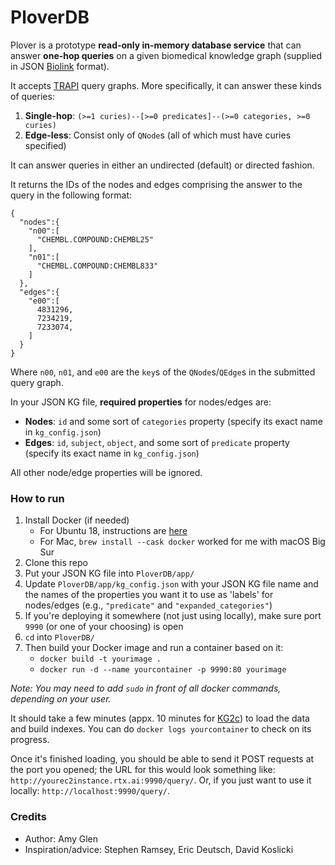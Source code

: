 # PloverDB

Plover is a prototype **read-only in-memory database service** that can answer **one-hop queries** on a given biomedical knowledge graph (supplied in JSON [Biolink](https://biolink.github.io/biolink-model/) format).

It accepts [TRAPI](https://github.com/NCATSTranslator/ReasonerAPI) query graphs. More specifically, it can answer these kinds of queries:

1. **Single-hop**: `(>=1 curies)--[>=0 predicates]--(>=0 categories, >=0 curies)`
2. **Edge-less**: Consist only of `QNode`s (all of which must have curies specified)

It can answer queries in either an undirected (default) or directed fashion.

It returns the IDs of the nodes and edges comprising the answer to the query in the following format:
```
{
  "nodes":{
    "n00":[
      "CHEMBL.COMPOUND:CHEMBL25"
    ],
    "n01":[
      "CHEMBL.COMPOUND:CHEMBL833"
    ]
  },
  "edges":{
    "e00":[
      4831296,
      7234219,
      7233074,
    ]
  }
}
```
Where `n00`, `n01`, and `e00` are the `key`s of the `QNode`s/`QEdge`s in the submitted query graph.

In your JSON KG file, **required properties** for nodes/edges are:
* **Nodes**: `id` and some sort of `categories` property (specify its exact name in `kg_config.json`)
* **Edges**: `id`, `subject`, `object`, and some sort of `predicate` property (specify its exact name in `kg_config.json`)

All other node/edge properties will be ignored.

### How to run

1. Install Docker (if needed)
    * For Ubuntu 18, instructions are [here](https://github.com/RTXteam/RTX/blob/master/code/kg2/install-docker-ubuntu18.sh)
    * For Mac, `brew install --cask docker` worked for me with macOS Big Sur
1. Clone this repo
1. Put your JSON KG file into `PloverDB/app/`
1. Update `PloverDB/app/kg_config.json` with your JSON KG file name and the names of the properties you want it to use as 'labels' for nodes/edges (e.g., `"predicate"` and `"expanded_categories"`)
1. If you're deploying it somewhere (not just using locally), make sure port `9990` (or one of your choosing) is open
1. `cd` into `PloverDB/`
1. Then build your Docker image and run a container based on it:
    * `docker build -t yourimage .`
    * `docker run -d --name yourcontainer -p 9990:80 yourimage`

*Note: You may need to add `sudo` in front of all docker commands, depending on your user.*

It should take a few minutes (appx. 10 minutes for [KG2c](https://github.com/RTXteam/RTX/tree/master/code/kg2/canonicalized)) to load the data and build indexes. You can do `docker logs yourcontainer` to check on its progress.

Once it's finished loading, you should be able to send it POST requests at the port you opened; the URL for this would look something like: `http://yourec2instance.rtx.ai:9990/query/`. Or, if you just want to use it locally: `http://localhost:9990/query/`.

### Credits

* Author: Amy Glen
* Inspiration/advice: Stephen Ramsey, Eric Deutsch, David Koslicki